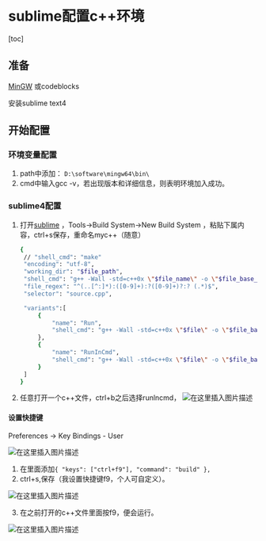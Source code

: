 # sublime配置c++环境

[toc]

## 准备

[MinGW](https://osdn.net/projects/mingw/releases/#) 或codeblocks

安装sublime text4

## 开始配置

### 环境变量配置

1. path中添加： `D:\software\mingw64\bin\`
2. cmd中输入gcc -v，若出现版本和详细信息，则表明环境加入成功。

### sublime4配置

1. 打开[sublime](https://so.csdn.net/so/search?q=sublime&spm=1001.2101.3001.7020) ，Tools->Build System->New Build System ，粘贴下属内容，ctrl+s保存，重命名myc++（随意）

   ```bash
   {
   	// "shell_cmd": "make"
   	"encoding": "utf-8",
   	"working_dir": "$file_path",
   	"shell_cmd": "g++ -Wall -std=c++0x \"$file_name\" -o \"$file_base_name\"",
   	"file_regex": "^(..[^:]*):([0-9]+):?([0-9]+)?:? (.*)$",
   	"selector": "source.cpp",
   
   	"variants":[
   		{
   			"name": "Run",
   			"shell_cmd": "g++ -Wall -std=c++0x \"$file\" -o \"$file_base_name\" && \"${file_path}/${file_base_name}\""
   		},
   		{
   			"name": "RunInCmd",
   			"shell_cmd": "g++ -Wall -std=c++0x \"$file\" -o \"$file_base_name\" && start cmd /c \"\"${file_path}/${file_base_name}\" & pause \""
   		}
   	]
   }
   ```

2. 任意打开一个c++文件，ctrl+b之后选择runlncmd，
   ![在这里插入图片描述](https://img-blog.csdnimg.cn/2019071321521092.png?x-oss-process=image/watermark,type_ZmFuZ3poZW5naGVpdGk,shadow_10,text_aHR0cHM6Ly9ibG9nLmNzZG4ubmV0L2dhb2NoZW4xNDEyNzcxMTQ4,size_16,color_FFFFFF,t_70)

#### 设置快捷键

Preferences -> Key Bindings - User

![在这里插入图片描述](https://img-blog.csdnimg.cn/20190713215316887.png?x-oss-process=image/watermark,type_ZmFuZ3poZW5naGVpdGk,shadow_10,text_aHR0cHM6Ly9ibG9nLmNzZG4ubmV0L2dhb2NoZW4xNDEyNzcxMTQ4,size_16,color_FFFFFF,t_70)

1. 在里面添加`{ "keys": ["ctrl+f9"], "command": "build" },`
2. ctrl+s,保存（我设置快捷键f9，个人可自定义）。

![在这里插入图片描述](https://img-blog.csdnimg.cn/20190713215346480.png?x-oss-process=image/watermark,type_ZmFuZ3poZW5naGVpdGk,shadow_10,text_aHR0cHM6Ly9ibG9nLmNzZG4ubmV0L2dhb2NoZW4xNDEyNzcxMTQ4,size_16,color_FFFFFF,t_70)

3. 在之前打开的c++文件里面按f9，便会运行。

![在这里插入图片描述](https://img-blog.csdnimg.cn/20190713215603639.png?x-oss-process=image/watermark,type_ZmFuZ3poZW5naGVpdGk,shadow_10,text_aHR0cHM6Ly9ibG9nLmNzZG4ubmV0L2dhb2NoZW4xNDEyNzcxMTQ4,size_16,color_FFFFFF,t_70)